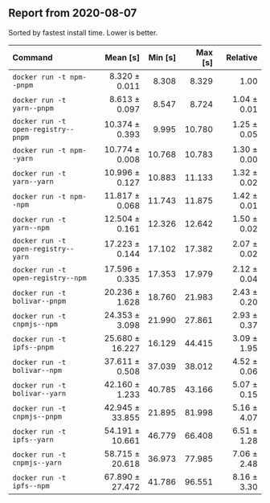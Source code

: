 ## Report from 2020-08-07

Sorted by fastest install time. Lower is better.


| Command | Mean [s] | Min [s] | Max [s] | Relative |
|:---|---:|---:|---:|---:|
| `docker run -t npm--pnpm` | 8.320 ± 0.011 | 8.308 | 8.329 | 1.00 |
| `docker run -t yarn--pnpm` | 8.613 ± 0.097 | 8.547 | 8.724 | 1.04 ± 0.01 |
| `docker run -t open-registry--pnpm` | 10.374 ± 0.393 | 9.995 | 10.780 | 1.25 ± 0.05 |
| `docker run -t npm--yarn` | 10.774 ± 0.008 | 10.768 | 10.783 | 1.30 ± 0.00 |
| `docker run -t yarn--yarn` | 10.996 ± 0.127 | 10.883 | 11.133 | 1.32 ± 0.02 |
| `docker run -t npm--npm` | 11.817 ± 0.068 | 11.743 | 11.875 | 1.42 ± 0.01 |
| `docker run -t yarn--npm` | 12.504 ± 0.161 | 12.326 | 12.642 | 1.50 ± 0.02 |
| `docker run -t open-registry--yarn` | 17.223 ± 0.144 | 17.102 | 17.382 | 2.07 ± 0.02 |
| `docker run -t open-registry--npm` | 17.596 ± 0.335 | 17.353 | 17.979 | 2.12 ± 0.04 |
| `docker run -t bolivar--pnpm` | 20.236 ± 1.628 | 18.760 | 21.983 | 2.43 ± 0.20 |
| `docker run -t cnpmjs--npm` | 24.353 ± 3.098 | 21.990 | 27.861 | 2.93 ± 0.37 |
| `docker run -t ipfs--pnpm` | 25.680 ± 16.227 | 16.129 | 44.415 | 3.09 ± 1.95 |
| `docker run -t bolivar--npm` | 37.611 ± 0.508 | 37.039 | 38.012 | 4.52 ± 0.06 |
| `docker run -t bolivar--yarn` | 42.160 ± 1.233 | 40.785 | 43.166 | 5.07 ± 0.15 |
| `docker run -t cnpmjs--pnpm` | 42.945 ± 33.855 | 21.895 | 81.998 | 5.16 ± 4.07 |
| `docker run -t ipfs--yarn` | 54.191 ± 10.661 | 46.779 | 66.408 | 6.51 ± 1.28 |
| `docker run -t cnpmjs--yarn` | 58.715 ± 20.618 | 36.973 | 77.985 | 7.06 ± 2.48 |
| `docker run -t ipfs--npm` | 67.890 ± 27.472 | 41.786 | 96.551 | 8.16 ± 3.30 |
